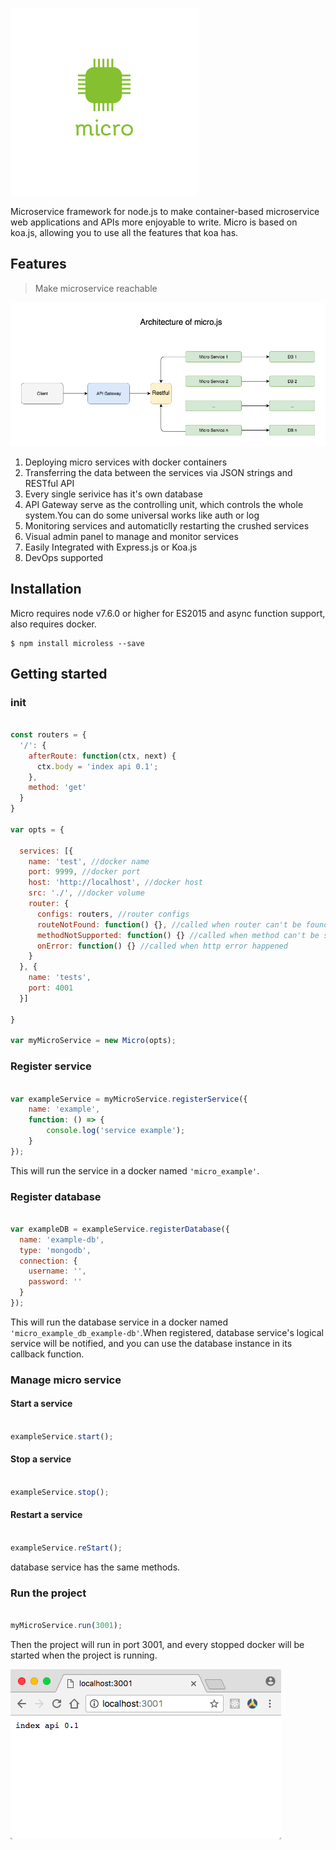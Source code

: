 ![arch](https://github.com/Authing/micro.js/blob/master/assets/logo.png?raw=true)

Microservice framework for node.js to make container-based microservice web applications and APIs more enjoyable to write. Micro is based on koa.js, allowing you to use all the features that koa has.

## Features

> Make microservice reachable 

![arch](https://github.com/Authing/micro.js/blob/master/assets/Architecture.png?raw=true)

1. Deploying micro services with docker containers
2. Transferring the data between the services via JSON strings and RESTful API
3. Every single serivice has it's own database
4. API Gateway serve as the controlling unit, which controls the whole system.You can do some universal works like auth or log
5. Monitoring services and automaticlly restarting the crushed services
6. Visual admin panel to manage and monitor services
7. Easily Integrated with Express.js or Koa.js
8. DevOps supported

## Installation

Micro requires node v7.6.0 or higher for ES2015 and async function support, also requires docker.

```
$ npm install microless --save
```

## Getting started

### init

``` javascript

const routers = {
  '/': {
    afterRoute: function(ctx, next) {
      ctx.body = 'index api 0.1';
    },
    method: 'get'
  }
}

var opts = {

  services: [{
    name: 'test', //docker name
    port: 9999, //docker port
    host: 'http://localhost', //docker host
    src: './', //docker volume
    router: {
      configs: routers, //router configs
      routeNotFound: function() {}, //called when router can't be found
      methodNotSupported: function() {} //called when method can't be supported
      onError: function() {} //called when http error happened
    }
  }, {
    name: 'tests',
    port: 4001
  }]

}

var myMicroService = new Micro(opts);

```

### Register service

``` javascript

var exampleService = myMicroService.registerService({
    name: 'example',
    function: () => {
        console.log('service example');
    }
});

```
This will run the service in a docker named ```'micro_example'```.

### Register database

``` javascript

var exampleDB = exampleService.registerDatabase({
  name: 'example-db',
  type: 'mongodb',
  connection: {
    username: '',
    password: ''
  }
});

```
This will run the database service in a docker named ```'micro_example_db_example-db'```.When registered, database service's  logical service will be notified, and you can use the database instance in its callback function.

### Manage micro service

#### Start a service

``` javascript

exampleService.start();

```

#### Stop a service

``` javascript

exampleService.stop();

```

#### Restart a service

``` javascript

exampleService.reStart();

```

database service has the same methods.

### Run the project

``` javascript

myMicroService.run(3001);

```

Then the project will run in port 3001, and every stopped docker will be started when the project is running.

![run](https://github.com/Authing/micro.js/blob/master/assets/run.png?raw=true)
